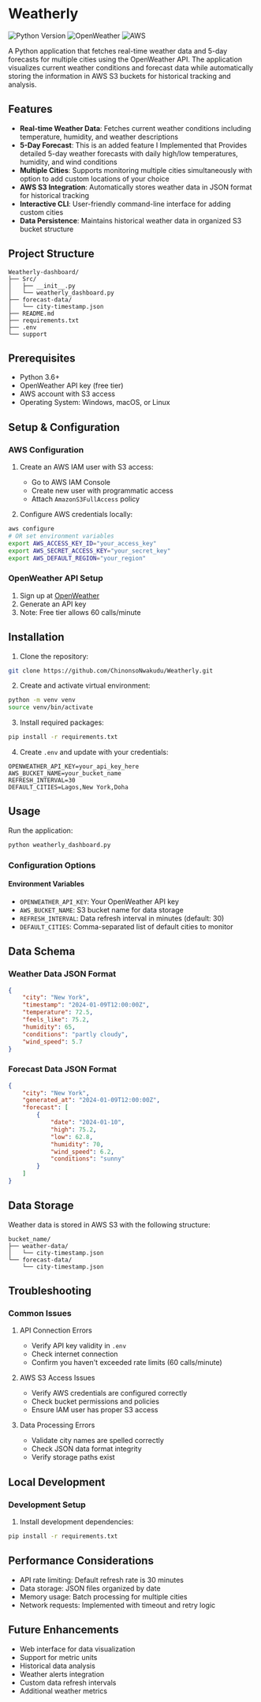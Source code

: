 # Weatherly

![Python Version](https://img.shields.io/badge/python-3.6%2B-blue)
![OpenWeather](https://img.shields.io/badge/OpenWeather-API-orange)
![AWS](https://img.shields.io/badge/AWS-S3-yellow)

A Python application that fetches real-time weather data and 5-day forecasts for multiple cities using the OpenWeather API. The application visualizes current weather conditions and forecast data while automatically storing the information in AWS S3 buckets for historical tracking and analysis.

## Features

- **Real-time Weather Data**: Fetches current weather conditions including temperature, humidity, and weather descriptions
- **5-Day Forecast**: This is an added feature I Implemented that Provides detailed 5-day weather forecasts with daily high/low temperatures, humidity, and wind conditions
- **Multiple Cities**: Supports monitoring multiple cities simultaneously with option to add custom locations of your choice
- **AWS S3 Integration**: Automatically stores weather data in JSON format for historical tracking
- **Interactive CLI**: User-friendly command-line interface for adding custom cities
- **Data Persistence**: Maintains historical weather data in organized S3 bucket structure

## Project Structure
```
Weatherly-dashboard/
├── Src/
│   ├── __init__.py
│   └── weatherly_dashboard.py
├── forecast-data/
│   └── city-timestamp.json
├── README.md
├── requirements.txt
├── .env
└── support
```

## Prerequisites

- Python 3.6+
- OpenWeather API key (free tier)
- AWS account with S3 access
- Operating System: Windows, macOS, or Linux

## Setup & Configuration

### AWS Configuration
1. Create an AWS IAM user with S3 access:
   - Go to AWS IAM Console
   - Create new user with programmatic access
   - Attach `AmazonS3FullAccess` policy

2. Configure AWS credentials locally:
```bash
aws configure
# OR set environment variables
export AWS_ACCESS_KEY_ID="your_access_key"
export AWS_SECRET_ACCESS_KEY="your_secret_key"
export AWS_DEFAULT_REGION="your_region"
```

### OpenWeather API Setup
1. Sign up at [OpenWeather](https://openweathermap.org/api)
2. Generate an API key
3. Note: Free tier allows 60 calls/minute

## Installation

1. Clone the repository:
```bash
git clone https://github.com/ChinonsoNwakudu/Weatherly.git

```

2. Create and activate virtual environment:
```bash
python -m venv venv
source venv/bin/activate  
```

3. Install required packages:
```bash
pip install -r requirements.txt
```

4. Create `.env` and update with your credentials:
```
OPENWEATHER_API_KEY=your_api_key_here
AWS_BUCKET_NAME=your_bucket_name
REFRESH_INTERVAL=30
DEFAULT_CITIES=Lagos,New York,Doha
```

## Usage

Run the application:
```bash
python weatherly_dashboard.py
```

### Configuration Options

#### Environment Variables
- `OPENWEATHER_API_KEY`: Your OpenWeather API key
- `AWS_BUCKET_NAME`: S3 bucket name for data storage
- `REFRESH_INTERVAL`: Data refresh interval in minutes (default: 30)
- `DEFAULT_CITIES`: Comma-separated list of default cities to monitor

## Data Schema

### Weather Data JSON Format
```json
{
    "city": "New York",
    "timestamp": "2024-01-09T12:00:00Z",
    "temperature": 72.5,
    "feels_like": 75.2,
    "humidity": 65,
    "conditions": "partly cloudy",
    "wind_speed": 5.7
}
```

### Forecast Data JSON Format
```json
{
    "city": "New York",
    "generated_at": "2024-01-09T12:00:00Z",
    "forecast": [
        {
            "date": "2024-01-10",
            "high": 75.2,
            "low": 62.8,
            "humidity": 70,
            "wind_speed": 6.2,
            "conditions": "sunny"
        }
    ]
}
```

## Data Storage

Weather data is stored in AWS S3 with the following structure:
```
bucket_name/
├── weather-data/
│   └── city-timestamp.json
└── forecast-data/
    └── city-timestamp.json
```

## Troubleshooting

### Common Issues

1. API Connection Errors
   - Verify API key validity in `.env`
   - Check internet connection
   - Confirm you haven't exceeded rate limits (60 calls/minute)

2. AWS S3 Access Issues
   - Verify AWS credentials are configured correctly
   - Check bucket permissions and policies
   - Ensure IAM user has proper S3 access

3. Data Processing Errors
   - Validate city names are spelled correctly
   - Check JSON data format integrity
   - Verify storage paths exist

## Local Development

### Development Setup
1. Install development dependencies:
```bash
pip install -r requirements.txt
```

## Performance Considerations

- API rate limiting: Default refresh rate is 30 minutes
- Data storage: JSON files organized by date
- Memory usage: Batch processing for multiple cities
- Network requests: Implemented with timeout and retry logic



## Future Enhancements

- Web interface for data visualization
- Support for metric units
- Historical data analysis
- Weather alerts integration
- Custom data refresh intervals
- Additional weather metrics

